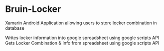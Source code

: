 # Bruin-Locker
Xamarin Android Application allowing users to store locker combination in database

Writes locker information into google spreadsheet using google scripts API 
Gets Locker Combination & Info from spreadsheet using google scripts API
